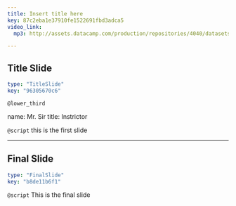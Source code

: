 ```yaml
---
title: Insert title here
key: 87c2eba1e37910fe1522691fbd3adca5
video_link:
  mp3: http://assets.datacamp.com/production/repositories/4040/datasets/fd353cf43b1f2000faaae4fc98ca6eea3de1b07d/test%20audio.mp3

---
```

## Title Slide

```yaml
type: "TitleSlide"
key: "96305670c6"
```

`@lower_third`

name: Mr. Sir
title: Instrictor


`@script`
this is the first slide


---
## Final Slide

```yaml
type: "FinalSlide"
key: "b8de11b6f1"
```

`@script`
This is the final slide

